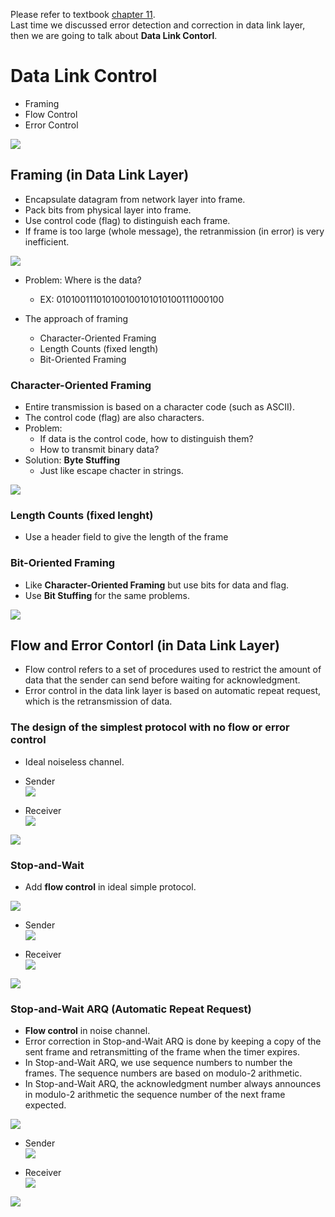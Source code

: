Please refer to textbook [chapter 11](https://github.com/cnchenpu/data-comm/blob/master/ppt/Ch11-Forouzan.ppt). <br>
Last time we discussed error detection and correction in data link layer, then we are going to talk about __Data Link Contorl__.

# Data Link Control
- Framing
- Flow Control
- Error Control

![](fig/ideal-link-control.png)

## Framing (in Data Link Layer)
- Encapsulate datagram from network layer into frame.
- Pack bits from physical layer into frame.
- Use control code (flag) to distinguish each frame.
- If frame is too large (whole message), the retranmission (in error) is very inefficient.

![](fig/framing.png)

- Problem: Where is the data?
  - EX: 010100111010100100101010100111000100

- The approach of framing
  - Character-Oriented Framing
  - Length Counts (fixed length)
  - Bit-Oriented Framing
  
### Character-Oriented Framing
- Entire transmission is based on a character code (such as ASCII).
- The control code (flag) are also characters.
- Problem: 
  - If data is the control code, how to distinguish them?
  - How to transmit binary data?
- Solution: __Byte Stuffing__
  - Just like escape chacter in strings. 

![](fig/byte-stuffing.png)

### Length Counts (fixed lenght)
- Use a header field to give the length of the frame

### Bit-Oriented Framing
- Like __Character-Oriented Framing__ but use bits for data and flag.
- Use __Bit Stuffing__ for the same problems.

![](fig/bit-stuffing.png)

## Flow and Error Contorl (in Data Link Layer)
- Flow control refers to a set of procedures used to restrict  the amount of data that the sender can send  before waiting for acknowledgment.
- Error control in the data link layer is based on automatic repeat request, which is the retransmission of data.

### The design of the simplest protocol with no flow or error control 
- Ideal noiseless channel.
- Sender <br>
![](fig/algo-sender-1.png)

- Receiver <br>
![](fig/algo-receiver-1.png)

![](fig/flow-1.png)

### Stop-and-Wait
- Add __flow control__ in ideal simple protocol.

![](fig/stop-and-wait.png)

- Sender <br>
![](fig/algo-sender-2.png)

- Receiver <br>
![](fig/algo-receiver-2.png)

![](fig/flow-2.png)

### Stop-and-Wait ARQ (Automatic Repeat Request)
- __Flow control__ in noise channel.
- Error correction in Stop-and-Wait ARQ is done by keeping a copy of the sent frame and retransmitting of the frame when the timer expires.
- In Stop-and-Wait ARQ, we use sequence numbers to number the frames. The sequence numbers are based on modulo-2 arithmetic.
- In Stop-and-Wait ARQ, the acknowledgment number always announces in modulo-2 arithmetic the sequence number of the next frame expected.


![](fig/stop-and-wait-arq.png)

- Sender <br>
![](fig/algo-sender-3.png)

- Receiver <br>
![](fig/algo-receiver-3.png)

![](fig/flow-3.png)

